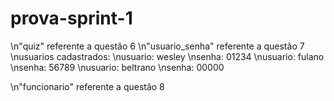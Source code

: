 # prova-sprint-1
\n"quiz" referente a questão 6
\n"usuario_senha" referente a questão 7
\nusuarios cadastrados: 
\nusuario: wesley
\nsenha: 01234
\nusuario: fulano
\nsenha: 56789
\nusuario: beltrano
\nsenha: 00000

\n"funcionario" referente a questão 8

